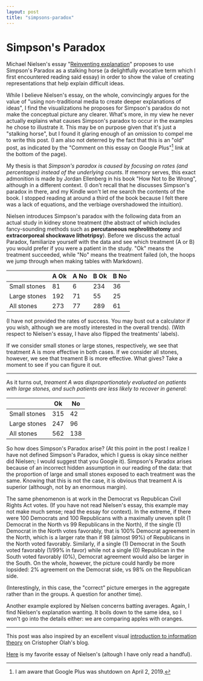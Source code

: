 ```yaml
---
layout: post
title: "simpsons-paradox"
---
```


# Simpson's Paradox


Michael Nielsen's essay "[Reinventing explanation](http://michaelnielsen.org/reinventing_explanation/)" proposes to use Simpson's Paradox as a stalking horse (a delightfully evocative term which I first encountered reading said essay) in order to show the value of creating representations that help explain difficult ideas.


While I believe Nielsen's essay, on the whole, convincingly argues for the value of "using non-traditional media to create deeper explanations of ideas", I find the visualizations he proposes for Simpson's paradox do not make the conceptual picture any clearer. What's more, in my view he never actually explains what causes Simpson's paradox to occur in the examples he chose to illustrate it. This may be on purpose given that it's just a "stalking horse", but I found it glaring enough of an omission to compel me to write this post. (I am also not deterred by the fact that this is an "old" post, as indicated by the "Comment on this essay on Google Plus"[^1] link at the bottom of the page).


My thesis is that *Simpson's paradox is caused by focusing on rates (and percentages) instead of the underlying counts*. If memory serves, this exact admonition is made by Jordan Ellenberg in his book "How Not to Be Wrong", although in a different context. (I don't recall that he discusses Simpson's paradox in there, and my Kindle won't let me search the contents of the book. I stopped reading at around a third of the book because I felt there was a lack of equations, and the verbiage overshadowed the intuition).


Nielsen introduces Simpson's paradox with the following data from an actual study in kidney stone treatment (the abstract of which includes fancy-sounding methods such as **percutaneous nephrolithotomy** and **extracorporeal shockwave lithotripsy**). Before we discuss the actual Paradox, familiarize yourself with the data and see which treatment (A or B) you would prefer if you were a patient in the study. "Ok" means the treatment succeeded, while "No" means the treatment failed (oh, the hoops we jump through when making tables with Markdown).


|              |A Ok |A No |B Ok |B No |
|--------------|-----|-----|-----|-----|
| Small stones | 81  | 6   | 234 | 36  |
| Large stones | 192 | 71  | 55  | 25  |
| All stones   | 273 | 77  | 289 | 61  |


(I have not provided the rates of success. You may bust out a calculator if you wish, although we are mostly interested in the overall trends). (With respect to Nielsen's essay, I have also flipped the treatments' labels).


If we consider small stones or large stones, respectively, we see that treatment A is more effective in both cases. If we consider all stones, however, we see that treament B is more effective. What gives? Take a moment to see if you can figure it out.


---


As it turns out, *treament A was disproportionately evaluated on patients with large stones, and such patients are less likely to recover in general*:


|              | Ok  | No  |
|--------------|-----|-----|
| Small stones | 315 | 42  |
| Large stones | 247 | 96  |
| All stones   | 562 | 138 |


So how does Simpson's Paradox arise? (At this point in the post I realize I have not defined Simpson's Paradox, which I guess is okay since neither did Nielsen; I would suggest that you Google it). Simpson's Paradox arises because of an incorrect hidden assumption in our reading of the data: that the proportion of large and small stones exposed to each treatment was the same. Knowing that this is not the case, it is obvious that treament A is superior (although, not by an enormous margin).


The same phenomenon is at work in the Democrat vs Republican Civil Rights Act votes. (If you have not read Nielsen's essay, this example may not make much sense; read the essay for context). In the extreme, if there were 100 Democrats and 100 Republicans with a maximally uneven split (1 Democrat in the North vs 99 Republicans in the North), if the single (1) Democrat in the North votes favorably, that is 100% Democrat agreement in the North, which is a larger rate than if 98 (almost 99%) of Republicans in the North voted favorably. Similarly, if a single (1) Democrat in the South voted favorably (1/99% in favor) while not a single (0) Republican in the South voted favorably (0%), Democrat agreement would also be larger in the South. On the whole, however, the picture could hardly be more lopsided: 2% agreement on the Democrat side, vs 98% on the Republican side.


(Interestingly, in this case, the "correct" picture emerges in the aggregate rather than in the groups. A question for another time).


Another example explored by Nielsen concerns batting averages. Again, I find Nielsen's explanation wanting. It boils down to the same idea, so I won't go into the details either: we are comparing apples with oranges.


---


This post was also inspired by an excellent visual [introduction to information theory](https://colah.github.io/posts/2015-09-Visual-Information/) on Cristopher Olah's blog.


[Here](http://augmentingcognition.com/ltm.html) is my favorite essay of Nielsen's (altough I have only read a handful).


[^1]: I am aware that Google Plus was shutdown on April 2, 2019.

